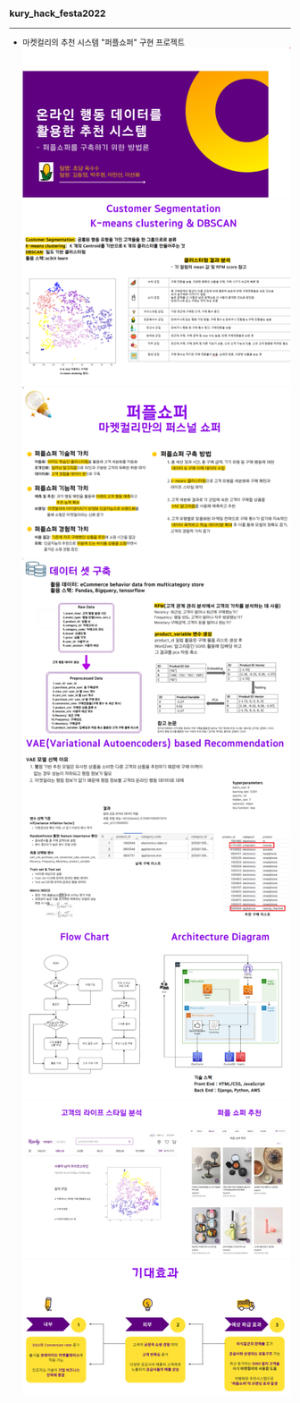 ### kury_hack_festa2022
---------------
- 마켓컬리의 추천 시스템 "퍼플쇼퍼" 구현 프로젝트
![](https://github.com/Asunny2019/kury_hack_festa2022/blob/main/kurly_img/1.png?raw=true)
![](https://github.com/Asunny2019/kury_hack_festa2022/blob/main/kurly_img/2.png?raw=true)
![](https://github.com/Asunny2019/kury_hack_festa2022/blob/main/kurly_img/3.png?raw=true)
![](https://github.com/Asunny2019/kury_hack_festa2022/blob/main/kurly_img/4.png?raw=true)
![](https://github.com/Asunny2019/kury_hack_festa2022/blob/main/kurly_img/5.png?raw=true)
![](https://github.com/Asunny2019/kury_hack_festa2022/blob/main/kurly_img/6.png?raw=true)
![](https://github.com/Asunny2019/kury_hack_festa2022/blob/main/kurly_img/7.png?raw=true)
![](https://github.com/Asunny2019/kury_hack_festa2022/blob/main/kurly_img/8.png?raw=true)
